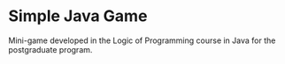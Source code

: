 # Simple Java Game
 Mini-game developed in the Logic of Programming course in Java for the postgraduate program.
